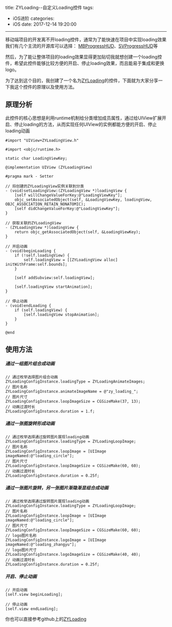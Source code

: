 title: ZYLoading--自定义Loading控件
tags:
  - iOS进阶
categories:
  - iOS
date: 2017-12-14 19:20:00
---
移动端项目的开发离不开loading控件，通常为了能快速在项目中实现loading效果我们有几个主流的开源库可以选择：
[MBProgressHUD](https://github.com/jdg/MBProgressHUD)、[SVProgressHUD](https://github.com/SVProgressHUD/SVProgressHUD)等

然后，为了能让整体项目的loading效果显得更加贴切我就想创建一个loading控件，希望此控件能够比较方便的开启、停止loading效果，而且能易于集成和更换logo。

为了达到这个目的，我创建了一个名为[ZYLoading](https://github.com/luzhiyongGit/ZYLoading.git)的控件，下面就为大家分享一下我这个控件的原理以及使用方法。

## 原理分析

此控件的核心思想是利用runtime机制给分类增加成员属性，通过给UIView扩展开启、停止loading的方法，从而实现任何UIView的实例都能方便的开启、停止loading动画

```
#import "UIView+ZYLoadingView.h"

#import <objc/runtime.h>

static char LoadingViewKey;

@implementation UIView (ZYLoadingView)

#pragma mark - Setter

// 将创建的ZYLoadingView实例关联到分类
- (void)setLoadingView:(ZYLoadingView *)loadingView {
    [self willChangeValueForKey:@"LoadingViewKey"];
    objc_setAssociatedObject(self, &LoadingViewKey, loadingView, OBJC_ASSOCIATION_RETAIN_NONATOMIC);
    [self didChangeValueForKey:@"LoadingViewKey"];
}

// 获取关联的ZYLoadingView
- (ZYLoadingView *)loadingView {
    return objc_getAssociatedObject(self, &LoadingViewKey);
}

// 开启动画
- (void)beginLoading {
    if (!self.loadingView) {
        self.loadingView = [[ZYLoadingView alloc] initWithFrame:self.bounds];
    }
    
    [self addSubview:self.loadingView];
    
    [self.loadingView startAnimation];
}

// 停止动画
- (void)endLoading {
    if (self.loadingView) {
        [self.loadingView stopAnimation];
    }
}

@end

```

## 使用方法

##### 通过一组图片组合成动画

```
// 通过枚举选择图片组合动画
ZYLoadingConfigInstance.loadingType = ZYLoadingAnimateImages;
// 图片名称
ZYLoadingConfigInstance.animateImageName = @"zy_loading_";
// 图片尺寸
ZYLoadingConfigInstance.loopImageSize = CGSizeMake(37, 13);
// 动画过渡时长
ZYLoadingConfigInstance.duration = 1.f;
```

##### 通过一张图旋转形成动画

```
// 通过枚举选择通过旋转图片展现loading动画
ZYLoadingConfigInstance.loadingType = ZYLoadingLoopImage;
// 图片名称
ZYLoadingConfigInstance.loopImage = [UIImage imageNamed:@"loading_circle"];
// 图片尺寸    
ZYLoadingConfigInstance.loopImageSize = CGSizeMake(60, 60);
// 动画过渡时长    
ZYLoadingConfigInstance.duration = 0.25f;
```

##### 通过一张图片旋转，另一张图片渐隐渐显组合成动画

```
// 通过枚举选择通过旋转图片展现loading动画    ZYLoadingConfigInstance.loadingType = ZYLoadingLoopImage;
// 图片名称
ZYLoadingConfigInstance.loopImage = [UIImage imageNamed:@"loading_circle"];
// 图片尺寸    
ZYLoadingConfigInstance.loopImageSize = CGSizeMake(60, 60);
// logo图片名称
ZYLoadingConfigInstance.logoImage = [UIImage imageNamed:@"loading_zhangyu"];
// logo图片尺寸
ZYLoadingConfigInstance.logoImageSize = CGSizeMake(40, 40);
// 动画过渡时长
ZYLoadingConfigInstance.duration = 0.25f;
```

##### 开启、停止动画

```
// 开启动画
[self.view beginLoading];

// 停止动画
[self.view endLoading];
```

你也可以直接参考github上的[ZYLoading](https://github.com/luzhiyongGit/ZYLoading.git)